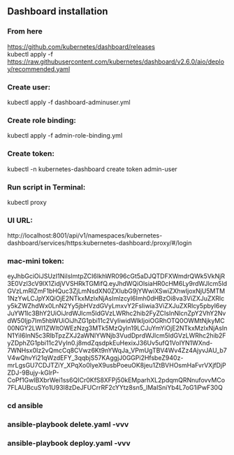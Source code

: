 ## Dashboard installation

### From here 
https://github.com/kubernetes/dashboard/releases  
kubectl apply -f https://raw.githubusercontent.com/kubernetes/dashboard/v2.6.0/aio/deploy/recommended.yaml   

### Create user:
kubectl apply -f dashboard-adminuser.yml

### Create role binding:
kubectl apply -f admin-role-binding.yml

### Create token:
kubectl -n kubernetes-dashboard create token admin-user

### Run script in Terminal:
kubectl proxy

### UI URL:
http://localhost:8001/api/v1/namespaces/kubernetes-dashboard/services/https:kubernetes-dashboard:/proxy/#/login

### mac-mini token:
eyJhbGciOiJSUzI1NiIsImtpZCI6IkhWR096cGt5aDJQTDFXWmdrQWk5VkNjR3E0Vzl3cV9lX1ZidjVVSHRkTGMifQ.eyJhdWQiOlsiaHR0cHM6Ly9rdWJlcm5ldGVzLmRlZmF1bHQuc3ZjLmNsdXN0ZXIubG9jYWwiXSwiZXhwIjoxNjU5MTM1NzYwLCJpYXQiOjE2NTkxMzIxNjAsImlzcyI6Imh0dHBzOi8va3ViZXJuZXRlcy5kZWZhdWx0LnN2Yy5jbHVzdGVyLmxvY2FsIiwia3ViZXJuZXRlcy5pbyI6eyJuYW1lc3BhY2UiOiJrdWJlcm5ldGVzLWRhc2hib2FyZCIsInNlcnZpY2VhY2NvdW50Ijp7Im5hbWUiOiJhZG1pbi11c2VyIiwidWlkIjoiOGRhOTQ0OWMtNjkyMC00NGY2LWI1ZWItOWEzNzg3MTk5MzQyIn19LCJuYmYiOjE2NTkxMzIxNjAsInN1YiI6InN5c3RlbTpzZXJ2aWNlYWNjb3VudDprdWJlcm5ldGVzLWRhc2hib2FyZDphZG1pbi11c2VyIn0.j8mdZqsdpkEuHexixJ36Uv5ufQ1VoIYN1WXnd-7WNHsx0Iz2vQmcCq8CVwz6Kt9nYWqJa_VPmUgTBV4Wv4Zz4AjyvJAU_b7V4wQhvYi21qWzdEFY_3qqbjS57KAggjJ0GGPi2HfsbeZ940z-mrLgsGU7CDJTZiY_XPqXo0lyeX9usbPoeuOK8jeu1ZtBVHOsmHaFvrVXjfDjPZDJ-9Bujy-kGlrP-CoPf1GwIBXbrWei1ss6QICr0KfS8XFPj50kEMparhXL2pdqmQRNnufovvMCo7FLAUBcuSYo1U93I8zDeJFUCrrRF2cYYtz8sn5_lMaISniYb4L7oG1iPwF30Q

### cd ansible
### ansible-playbook delete.yaml -vvv
### ansible-playbook deploy.yaml -vvv